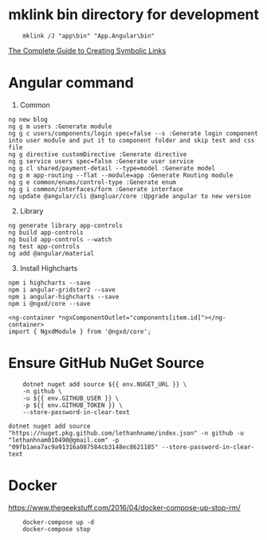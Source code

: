 # mklink bin directory for development
```
    mklink /J "app\bin" "App.Angular\bin"
```
[The Complete Guide to Creating Symbolic Links](https://www.howtogeek.com/howto/16226/complete-guide-to-symbolic-links-symlinks-on-windows-or-linux/)
# Angular command
1. Common
```
ng new blog
ng g m users :Generate module
ng g c users/components/login spec=false --s :Generate login component into user module and put it to component folder and skip test and css file
ng g directive customDirective :Generate directive
ng g service users spec=false :Generate user service
ng g cl shared/payment-detail --type=model :Generate model
ng g m app-routing --flat --module=app :Generate Routing module
ng g e common/enums/control-type :Generate enum
ng g i common/interfaces/form :Generate interface
ng update @angular/cli @angluar/core :Upgrade angular to new version
```
2. Library
```
ng generate library app-controls
ng build app-controls
ng build app-controls --watch
ng test app-controls
ng add @angular/material
```

3. Install Highcharts
```
npm i highcharts --save
npm i angular-gridster2 --save
npm i angular-highcharts --save
npm i @ngxd/core --save
```

```
<ng-container *ngxComponentOutlet="components[item.id]"></ng-container>
import { NgxdModule } from '@ngxd/core';
```

# Ensure GitHub NuGet Source
```
    dotnet nuget add source ${{ env.NUGET_URL }} \
    -n github \
    -u ${{ env.GITHUB_USER }} \
    -p ${{ env.GITHUB_TOKEN }} \
    --store-password-in-clear-text

dotnet nuget add source "https://nuget.pkg.github.com/lethanhname/index.json" -n github -u "lethanhnam010490@gmail.com" -p "09fb1aea7ac9a91316a087584cb3148ec8621185" --store-password-in-clear-text
```
# Docker
https://www.thegeekstuff.com/2016/04/docker-compose-up-stop-rm/

```
    docker-compose up -d 
    docker-compose stop
```
